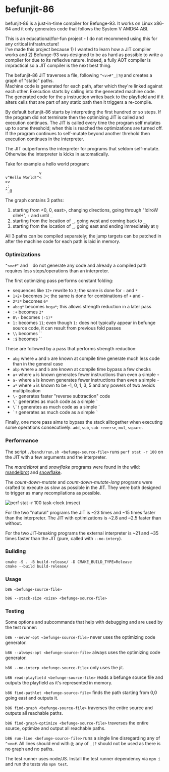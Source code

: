 # befunjit-86

befunjit-86 is a just-in-time compiler for Befunge-93.
It works on Linux x86-64 and it only generates code that follows the System V AMD64 ABI.

This is an educational/for-fun project - I do not recommend using this for any critical infrastructure!\
I've made this project because 1) I wanted to learn how a JIT compiler works and 2) Befunge-93 was designed to be as hard as possible to write a compiler for due to its reflexive nature.
Indeed, a fully AOT compiler is impractical so a JIT compiler is the next best thing.

The befunjit-86 JIT traverses a file, following `^<v>#"_|?@` and creates a graph of "static" paths.\
Machine code is generated for each path, after which they're linked against each other. Execution starts by calling into the generated machine code.
The generated code for the `p` instruction writes back to the playfield and if it alters cells that are part of any static path then it triggers a re-compile.

By default befunjit-86 starts by interpreting the first hundred or so steps. If the program did not terminate then
the optimizing JIT is called and execution continues. The JIT is called every time the program self mutates up to
some threshold; when this is reached the optimizations are turned off. If the program continues to self-mutate beyond
another threhold then execution continues in the interpreter.

The JIT outperforms the interpreter for programs that seldom self-mutate. Otherwise the interpreter is kicks in automatically.

Take for example a hello world program:

```
               v
v"Hello World!"<
>v
,:
^_@
```

The graph contains 3 paths:

1. starting from <0, 0, east>, changing directions, going through "!dlroW olleH", `:` and until `_`
2. starting from the location of `_`, going west and coming back to `_`
3. starting from the location of `_`, going east and ending immediately at `@`

All 3 paths can be compiled separately; the jump targets can be patched in after the machine code for each path is laid in memory.


### Optimizations

`^<v>#"` and ` ` do not generate any code and already a compiled path requires less steps/operations than an interpreter.

The first optimizing pass performs constant folding:
+ sequences like `12+` rewrite to `3`; the same is done for `-` and `*`
+ `1+2+` becomes `3+`; the same is done for combinations of `+` and `-`
+ `2*3*` becomes `6*`
+ `abcg*` becomes `bcga*`; this allows strength reduction in a later pass
+ `:+` becomes `2*`
+ `0\-` becomes `(-1)*`
+ `1:` becomes `11`; even though `1:` does not typically appear in befunge source code, it can result from previous fold passes
+ `\\` becomes ``
+ `:$` becomes ``

These are followed by a pass that performs strength reduction:
+ `abg` where `a` and `b` are known at compile time generate much less code than in the general case
+ `abp` where `a` and `b` are known at compile time bypass a few checks
+ `a+` where `a` is known generates fewer instructions than even a simple `+`
+ `a-` where `a` is known generates fewer instructions than even a simple `-`
+ `a*` where `a` is known to be -1, 0, 1, 3, 5 and any powers of two avoids multiplication
+ `\-` generates faster "reverse subtraction" code
+ `` \` `` generates as much code as a simple `` ` ``
+ `` \`! `` generates as much code as a simple `` ` ``
+ `` `! `` generates as much code as a simple `` ` ``

Finally, one more pass aims to bypass the stack alltogether when executing some operations consecutively: `add`, `sub`, `sub-reverse`, `mul`, `square`.


### Performance

The script `./bench/run.sh <befunge-source-file>` runs `perf stat -r 100` on the JIT with a few arguments and the interpreter.

The _mandelbrot_ and _snowflake_ programs were found in the wild:
[mandelbrot](https://codegolf.stackexchange.com/questions/3105/generate-a-mandelbrot-fractal/106527#106527) and
[snowflake](https://codegolf.stackexchange.com/questions/148206/the-quantum-drunkards-walk/148323#148323).

The _count-down-mutate_ and _count-down-mutate-long_ programs were crafted to execute as slow as possible in the JIT.
They were both designed to trigger as many recompilations as possible. 

![perf stat -r 100 task-clock (msec)](https://github.com/user-attachments/assets/1ca4880f-cabb-4832-a2c7-6f91932eb29d)

For the two "natural" programs the JIT is ~23 times and ~15 times faster than the interpreter.
The JIT with optimizations is ~2.8 and ~2.5 faster than without.

For the two JIT-breaking programs the external interpreter is ~21 and ~35 times faster than the JIT (pure, called with `--no-interp`).


### Building

```
cmake -S . -B build-release/ -D CMAKE_BUILD_TYPE=Release
cmake --build build-release/
```


### Usage

`b86 <befunge-source-file>`

`b86 --stack-size <size> <befunge-source-file>`


### Testing

Some options and subcommands that help with debugging and are used by the test runner:

`b86 --never-opt <befunge-source-file>`
never uses the optimizing code generator.

`b86 --always-opt <befunge-source-file>`
always uses the optimizing code generator.

`b86 --no-interp <befunge-source-file>`
only uses the jit.

`b86 read-playfield <befunge-source-file>`
reads a befunge source file and outputs the playfield as it's represented in memory.

`b86 find-pathlet <befunge-source-file>`
finds the path starting from 0,0 going east and outputs it.

`b86 find-graph <befunge-source-file>`
traverses the entire source and outputs all reachable paths.

`b86 find-graph-optimize <befunge-source-file>`
traverses the entire source, optimize and output all reachable paths.

`b86 run-line <befunge-source-file>`
runs a single line disregarding any of `^<v>#`.
All lines should end with `@`; any of `_|?` should not be used as there is no graph and no paths.

The test runner uses node/JS. Install the test runner dependency via `npm i` and run the tests via `npm test`.
